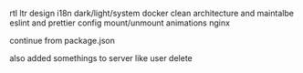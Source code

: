 rtl ltr design
i18n
dark/light/system
docker
clean architecture and maintalbe
eslint and prettier config
mount/unmount animations
nginx

continue from package.json

also added somethings to server like user delete
